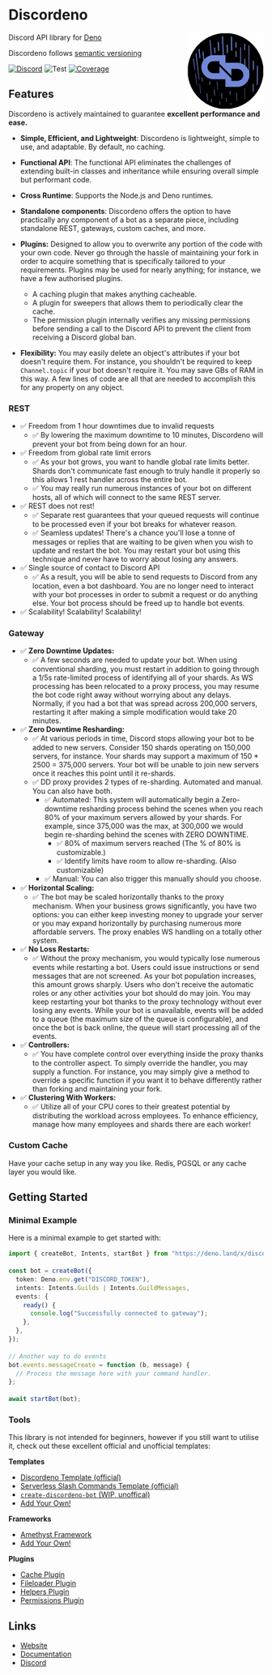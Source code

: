 # Discordeno

<img align="right" src="https://raw.githubusercontent.com/discordeno/discordeno/main/site/static/img/logo.png" height="150px">

Discord API library for [Deno](https://deno.land)

Discordeno follows [semantic versioning](https://semver.org/)

<!-- TODO: add coverage back when it is stable -->

[![Discord](https://img.shields.io/discord/785384884197392384?color=7289da&logo=discord&logoColor=dark)](https://discord.com/invite/5vBgXk3UcZ)
![Test](https://github.com/discordeno/discordeno/workflows/Test/badge.svg)
[![Coverage](https://img.shields.io/codecov/c/gh/discordeno/discordeno)](https://codecov.io/gh/discordeno/discordeno)

## Features

Discordeno is actively maintained to guarantee **excellent performance and ease.**

- **Simple, Efficient, and Lightweight**: Discordeno is lightweight, simple to use, and adaptable. By default, no
  caching.
- **Functional API**: The functional API eliminates the challenges of extending built-in classes and inheritance while
  ensuring overall simple but performant code.
- **Cross Runtime**: Supports the Node.js and Deno runtimes.
- **Standalone components**: Discordeno offers the option to have practically any component of a bot as a separate
  piece, including standalone REST, gateways, custom caches, and more.
- **Plugins:** Designed to allow you to overwrite any portion of the code with your own code. Never go through the
  hassle of maintaining your fork in order to acquire something that is specifically tailored to your requirements.
  Plugins may be used for nearly anything; for instance, we have a few authorised plugins.
  - A caching plugin that makes anything cacheable.
  - A plugin for sweepers that allows them to periodically clear the cache.
  - The permission plugin internally verifies any missing permissions before sending a call to the Discord API to
    prevent the client from receiving a Discord global ban.

- **Flexibility:** You may easily delete an object's attributes if your bot doesn't require them. For instance, you
  shouldn't be required to keep `Channel.topic` if your bot doesn't require it. You may save GBs of RAM in this way. A
  few lines of code are all that are needed to accomplish this for any property on any object.

### REST

- ✅ Freedom from 1 hour downtimes due to invalid requests
  - ✅ By lowering the maximum downtime to 10 minutes, Discordeno will prevent your bot from being down for an hour.
- ✅ Freedom from global rate limit errors
  - ✅ As your bot grows, you want to handle global rate limits better. Shards don't communicate fast enough to truly
    handle it properly so this allows 1 rest handler across the entire bot.
  - ✅ You may really run numerous instances of your bot on different hosts, all of which will connect to the same REST
    server.
- ✅ REST does not rest!
  - ✅ Separate rest guarantees that your queued requests will continue to be processed even if your bot breaks for
    whatever reason.
  - ✅ Seamless updates! There's a chance you'll lose a tonne of messages or replies that are waiting to be given when
    you wish to update and restart the bot. You may restart your bot using this technique and never have to worry about
    losing any answers.
- ✅ Single source of contact to Discord API
  - ✅ As a result, you will be able to send requests to Discord from any location, even a bot dashboard. You are no
    longer need to interact with your bot processes in order to submit a request or do anything else. Your bot process
    should be freed up to handle bot events.
- ✅ Scalability! Scalability! Scalability!

### Gateway

- ✅ **Zero Downtime Updates:**
  - ✅ A few seconds are needed to update your bot. When using conventional sharding, you must restart in addition to
    going through a 1/5s rate-limited process of identifying all of your shards. As WS processing has been relocated to
    a proxy process, you may resume the bot code right away without worrying about any delays. Normally, if you had a
    bot that was spread across 200,000 servers, restarting it after making a simple modification would take 20 minutes.
- ✅ **Zero Downtime Resharding:**
  - ✅ At various periods in time, Discord stops allowing your bot to be added to new servers. Consider 150 shards
    operating on 150,000 servers, for instance. Your shards may support a maximum of 150 * 2500 = 375,000 servers. Your
    bot will be unable to join new servers once it reaches this point until it re-shards.
  - ✅ DD proxy provides 2 types of re-sharding. Automated and manual. You can also have both.
    - ✅ Automated: This system will automatically begin a Zero-downtime resharding process behind the scenes when you
      reach 80% of your maximum servers allowed by your shards. For example, since 375,000 was the max, at 300,000 we
      would begin re-sharding behind the scenes with ZERO DOWNTIME.
      - ✅ 80% of maximum servers reached (The % of 80% is customizable.)
      - ✅ Identify limits have room to allow re-sharding. (Also customizable)
    - ✅ Manual: You can also trigger this manually should you choose.
- ✅ **Horizontal Scaling:**
  - ✅ The bot may be scaled horizontally thanks to the proxy mechanism. When your business grows significantly, you have
    two options: you can either keep investing money to upgrade your server or you may expand horizontally by purchasing
    numerous more affordable servers. The proxy enables WS handling on a totally other system.
- ✅ **No Loss Restarts:**
  - ✅ Without the proxy mechanism, you would typically lose numerous events while restarting a bot. Users could issue
    instructions or send messages that are not screened. As your bot population increases, this amount grows sharply.
    Users who don't receive the automatic roles or any other activities your bot should do may join. You may keep
    restarting your bot thanks to the proxy technology without ever losing any events. While your bot is unavailable,
    events will be added to a queue (the maximum size of the queue is configurable), and once the bot is back online,
    the queue will start processing all of the events.
- ✅ **Controllers:**
  - ✅ You have complete control over everything inside the proxy thanks to the controller aspect. To simply override the
    handler, you may supply a function. For instance, you may simply give a method to override a specific function if
    you want it to behave differently rather than forking and maintaining your fork.
- ✅ **Clustering With Workers:**
  - ✅ Utilize all of your CPU cores to their greatest potential by distributing the workload across employees. To
    enhance efficiency, manage how many employees and shards there are each worker!

### Custom Cache

Have your cache setup in any way you like. Redis, PGSQL or any cache layer you would like.

## Getting Started

### Minimal Example

Here is a minimal example to get started with:

```typescript
import { createBot, Intents, startBot } from "https://deno.land/x/discordeno@13.0.0/mod.ts";

const bot = createBot({
  token: Deno.env.get("DISCORD_TOKEN"),
  intents: Intents.Guilds | Intents.GuildMessages,
  events: {
    ready() {
      console.log("Successfully connected to gateway");
    },
  },
});

// Another way to do events
bot.events.messageCreate = function (b, message) {
  // Process the message here with your command handler.
};

await startBot(bot);
```

### Tools

This library is not intended for beginners, however if you still want to utilise it, check out these excellent official
and unofficial templates:

**Templates**

- [Discordeno Template (official)](https://github.com/discordeno/discordeno/tree/main/template)
- [Serverless Slash Commands Template (official)](https://github.com/discordeno/serverless-deno-deploy-template)
- [`create-discordeno-bot` (WIP, unoffical)](https://github.com/Reboot-Codes/create-discordeno-bot/)
- [Add Your Own!](https://github.com/discordeno/discordeno/pulls)

**Frameworks**

- [Amethyst Framework](https://github.com/AmethystFramework/framework)
- [Add Your Own!](https://github.com/discordeno/discordeno/pulls)

**Plugins**

- [Cache Plugin](plugins/cache)
- [Fileloader Plugin](plugins/fileloader)
- [Helpers Plugin](plugins/helpers)
- [Permissions Plugin](plugins/permissions)

## Links

- [Website](https://discordeno.mod.land)
- [Documentation](https://doc.deno.land/https/deno.land/x/discordeno/mod.ts)
- [Discord](https://discord.com/invite/5vBgXk3UcZ)
